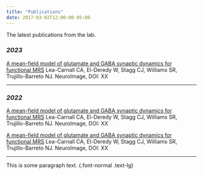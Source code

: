 ```yaml
---
title: "Publications"
date: 2017-03-02T12:00:00-05:00
---
```


The latest publications from the lab. 

### *2023*

[A mean-field model of glutamate and GABA synaptic dynamics for functional MRS](https://www.sciencedirect.com/science/article/pii/S105381192200934X)
Lea-Carnall CA, El-Deredy W, Stagg CJ, Williams SR, Trujillo-Barreto NJ.
NeuroImage, DOI: XX

---

### *2022*

[A mean-field model of glutamate and GABA synaptic dynamics for functional MRS](https://www.sciencedirect.com/science/article/pii/S105381192200934X)
Lea-Carnall CA, El-Deredy W, Stagg CJ, Williams SR, Trujillo-Barreto NJ.
NeuroImage, DOI: XX

[A mean-field model of glutamate and GABA synaptic dynamics for functional MRS](https://www.sciencedirect.com/science/article/pii/S105381192200934X)
Lea-Carnall CA, El-Deredy W, Stagg CJ, Williams SR, Trujillo-Barreto NJ.
NeuroImage, DOI: XX

---

This is some paragraph text.
{.font-normal .text-lg}